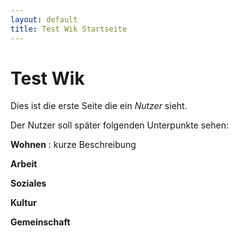 ```yaml
---
layout: default
title: Test Wik Startseite
---
```


# Test Wik
Dies ist die erste Seite die ein *Nutzer* sieht. 

Der Nutzer soll später folgenden Unterpunkte sehen: 

**Wohnen** : kurze Beschreibung 

**Arbeit**

**Soziales**

**Kultur**

**Gemeinschaft** 

 
